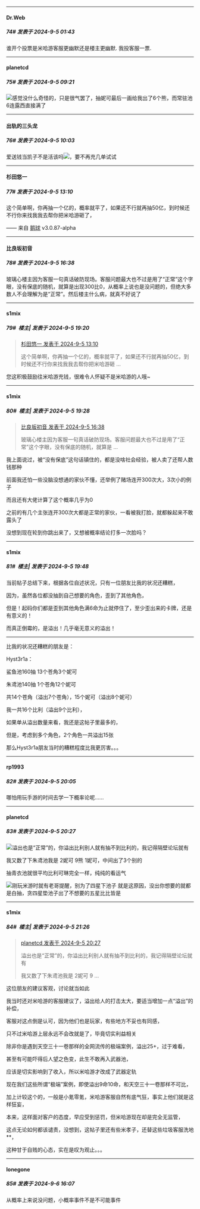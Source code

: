 ﻿
*****

####  Dr.Web  
##### 74#       发表于 2024-9-5 01:43

谁开个投票是米哈游客服更幽默还是楼主更幽默. 我投客服一票.


*****

####  planetcd  
##### 75#       发表于 2024-9-5 09:21

<img src="https://static.saraba1st.com/image/smiley/face2017/004.gif" referrerpolicy="no-referrer">感觉没什么奇怪的，只是很气罢了，抽妮可最后一画给我出了6个熊，而常驻池6连露西直接满了


*****

####  出轨的三头龙  
##### 76#       发表于 2024-9-5 10:03

爱送钱当凯子不是活该吗<img src="https://static.saraba1st.com/image/smiley/face2017/067.png" referrerpolicy="no-referrer">，要不再充几单试试


*****

####  杉田悠一  
##### 77#       发表于 2024-9-5 13:10

这个简单啊，你再抽一个亿的，概率就平了，如果还不行就再抽50亿，到时候还不行你来找我我去帮你把米哈游砸了，

—— 来自 [鹅球](https://www.pgyer.com/xfPejhuq) v3.0.87-alpha


*****

####  比良坂初音  
##### 78#       发表于 2024-9-5 16:38

玻璃心楼主因为客服一句真话破防现场。客服问题最大也不过是用了“正常”这个字眼，没有保底的随机，就算是出现300比0，从概率上说也是没问题的，但绝大多数人不会理解为是“正常”。然后楼主什么病，就真不好说了


*****

####  s1mix  
##### 79#         楼主| 发表于 2024-9-5 19:20

<blockquote><a href="httphttps://bbs.saraba1st.com/2b/forum.php?mod=redirect&amp;goto=findpost&amp;pid=66119051&amp;ptid=2197124" target="_blank">杉田悠一 发表于 2024-9-5 13:10</a>

这个简单啊，你再抽一个亿的，概率就平了，如果还不行就再抽50亿，到时候还不行你来找我我去帮你把米哈游砸 ...</blockquote>
您这积极鼓励往米哈游充钱，很难令人怀疑不是米哈游的人哦~


*****

####  s1mix  
##### 80#         楼主| 发表于 2024-9-5 19:28

<blockquote><a href="httphttps://bbs.saraba1st.com/2b/forum.php?mod=redirect&amp;goto=findpost&amp;pid=66121141&amp;ptid=2197124" target="_blank">比良坂初音 发表于 2024-9-5 16:38</a>

玻璃心楼主因为客服一句真话破防现场。客服问题最大也不过是用了“正常”这个字眼，没有保底的随机，就算是 ...</blockquote>
我上面说过，被“没有保底”这句话镇住的，都是没啥社会经验，被人卖了还帮人数钱那种

前面我还怕一些没脑没想通的家伙不懂，还举例了赌场连开300次大，3次小的例子

而且还有大佬计算了这个概率几乎为0

之前的有几个主张连开300次大都是正常的家伙，一看被我打脸，就都躲起来不敢露头了

没想到现在轮到你跳出来了，又想被概率结论打多一次脸吗？


*****

####  s1mix  
##### 81#         楼主| 发表于 2024-9-5 19:48

当前帖子总结下来，根据各位自述状况，只有一位朋友比我的状况还糟糕，

因为，虽然各位都没抽到自己想要的角色，歪到了其他角色，

但是！起码你们都是歪到其他角色满6命为止就停住了，至少歪出来的卡牌，还是有意义的！

而真正倒霉的，是溢出！几乎毫无意义的溢出！

------------------------------------------------------

比我的状况还糟糕的朋友是：

Hyst3r1a：

鲨鱼池160抽 13个苍角3个妮可

朱鸢池140抽 1个苍角12个妮可

共14个苍角（溢出7个苍角），15个妮可（溢出8个妮可）

我一共16个比利（溢出9个比利），

如果单从溢出数量来看，我还是这帖子里最多的，

但是，考虑到多个角色，2个角色一共溢出15张

那么Hyst3r1a朋友当时的糟糕程度比我更厉害。。。


*****

####  rp1993  
##### 82#       发表于 2024-9-5 20:05

哪怕用玩手游的时间去学一下概率论呢……


*****

####  planetcd  
##### 83#       发表于 2024-9-5 20:27

<img src="https://static.saraba1st.com/image/smiley/face2017/001.png" referrerpolicy="no-referrer">溢出也是“正常”的，你溢出比利别人就有抽不到比利的，我记得隔壁论坛就有

我又数了下朱鸢池我是 2妮可 9熊 1妮可，中间出了3个别的

抽青衣池就很平均比利可琳完全一样，纯纯的看运气

<img src="https://static.saraba1st.com/image/smiley/face2017/013.png" referrerpolicy="no-referrer">刚玩米游时就有老哥提醒，别为了四星下池子 就是这原因，没出你想要的就都是白抽，贪四星垫池子出了不想要的五星比比皆是


*****

####  s1mix  
##### 84#         楼主| 发表于 2024-9-5 21:26

<blockquote><a href="httphttps://bbs.saraba1st.com/2b/forum.php?mod=redirect&amp;goto=findpost&amp;pid=66123598&amp;ptid=2197124" target="_blank">planetcd 发表于 2024-9-5 20:27</a>

溢出也是“正常”的，你溢出比利别人就有抽不到比利的，我记得隔壁论坛就有

我又数了下朱鸢池我是 2妮可 9 ...</blockquote>
这位朋友的建议客观，讨论就当如此

我当时还对米哈游的客服建议了，溢出给人的打击太大，要适当增加一点“溢出”的补偿，

客服对这点倒是认可，因为他们也是玩家，有些地方不妥也有同感，

只不过米哈游上层永远不会改就是了，毕竟切实利益相关

除非你是遇到天空三十一卷那样的全网流传的极端案例，溢出25+，过于难看，

甚至有可能吓得后人望之色变，此生不敢再入武器池，

应该是切实影响到了收入，所以米哈游才改成了武器定轨

现在我们这些所谓“极端”案例，即使溢出9命10命，和天空三十一卷那样不可比，

加上计较这个的，一般是小氪零氪，米哈游客服自然有底气狂，事实上他们就是这样狂妄，

本来，这样面对客户的态度，早应受到惩罚，但米哈游现在却是完全无监管，

这点无论如何都该谴责，没想到，这帖子里还有些米孝子，还替这些垃圾客服洗地**，

这种甘于自贱的心态，实在是叹为观止。。。


*****

####  lonegone  
##### 85#       发表于 2024-9-6 16:07

从概率上来说没问题，小概率事件不是不可能事件

